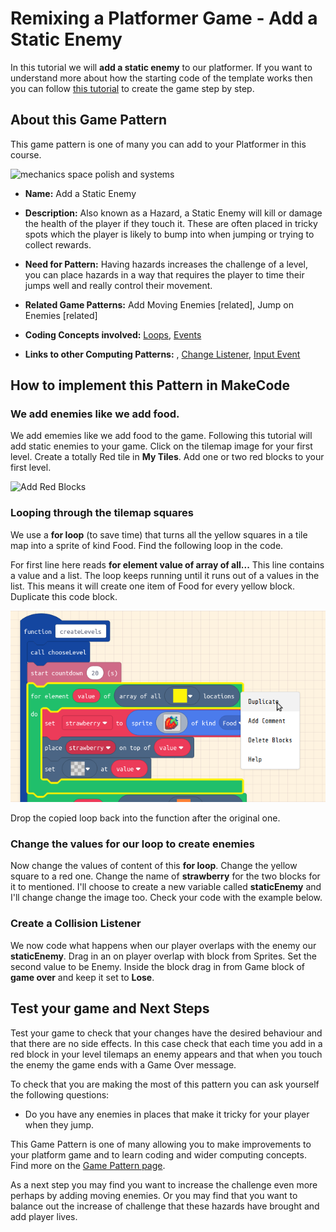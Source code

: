 # Remixing a Platformer Game - Add a Static Enemy

In this tutorial we will **add a static enemy** to our platformer.
If you want to understand more about how the starting code of the template works then you can follow [this tutorial](https://arcade.makecode.com/beta#tutorial:https://github.com/mickfuzz/makecode-platformer-101)
 to create the game step by step.

## About this Game Pattern

This game pattern is one of many you can add to your Platformer in this course.

![mechanics space polish and systems](https://raw.githubusercontent.com/mickfuzz/getting-started-making-a-platformer-test1/master/images/patterns/gamemechanic_extralives_800.png)

* **Name:** Add a Static Enemy

* **Description:** Also known as a Hazard, a Static Enemy will kill or damage the health of the player if they touch it. These are often placed in tricky spots which the player is likely to bump into when jumping or trying to collect rewards.  

* **Need for Pattern:** Having hazards increases the challenge of a level, you can place hazards in a way that requires the player to time their jumps well and really control their movement.

* **Related Game Patterns:** Add Moving Enemies [related], Jump on Enemies [related]

* **Coding Concepts involved:** [Loops](learningDimensions#loops), [Events](learningDimensions#events)

* **Links to other Computing Patterns:** , [Change Listener](learningDimensions#change-listener), [Input Event](learningDimensions#input-event)  

## How to implement this Pattern in MakeCode

### We add enemies like we add food.
We add ememies like we add food to the game. Following this tutorial will add static enemies to your game.
Click on the tilemap image for your first level. Create a totally Red tile in **My Tiles**.
Add one or two red blocks to your first level.  

![Add Red Blocks](https://raw.githubusercontent.com/mickfuzz/makecode-platformer-add-an-enemy/master/images/addStaticEnemy.png)


### Looping through the tilemap squares 
We use a **for loop** (to save time) that turns all the yellow squares in a tile map into a sprite of kind Food.
Find the following loop in the code.

For first line here reads **for element value of array of all...**
This line contains a value and a list. The loop keeps running until it runs out of a values in the list.
This means it will create one item of Food for every yellow block.
Duplicate this code block. 

![Duplicate loop ](https://raw.githubusercontent.com/mickfuzz/makecode-platformer-add-an-enemy/master/images/duplicate_loop_ae_1.png)

Drop the copied loop back into the function after the original one.

### Change the values for our loop to create enemies

Now change the values of content of this **for loop**. Change the yellow square to a red one.
Change the name of **strawberry** for the two blocks for it to mentioned. I'll choose to create a new variable 
called **staticEnemy** and I'll change change the image too.
Check your code with the example below.

### Create a Collision Listener

We now code what happens when our player overlaps with the enemy our **staticEnemy**.
Drag in an on player overlap with block from Sprites. Set the second value to be Enemy.
Inside the block drag in from Game block of **game over** and keep it set to **Lose**.

## Test your game and Next Steps

Test your game to check that your changes have the desired behaviour and that there are no side effects.
In this case check that each time you add in a red block in your level tilemaps an enemy appears
and that when you touch the enemy the game ends with a Game Over message.

To check that you are making the most of this pattern you can ask yourself the following questions:

* Do you have any enemies in places that make it tricky for your player when they jump. 

This Game Pattern is one of many allowing you to make improvements to your platform game and to learn coding and wider computing concepts. 
Find more on the [Game Pattern page](gamePatterns.md). 

As a next step you may find you want to increase the challenge even more perhaps by adding moving enemies. Or you may find
that you want to balance out the increase of challenge that these hazards have brought and add player lives.
